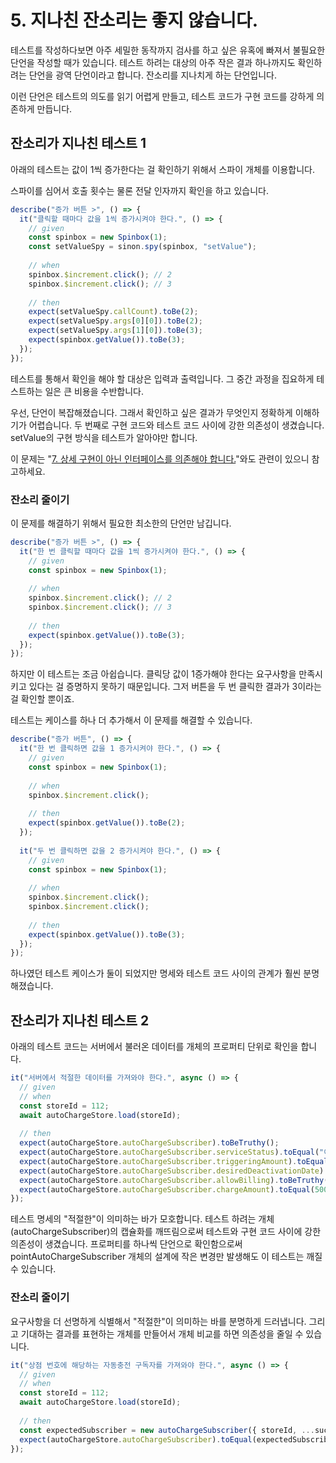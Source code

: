 # 5. 지나친 잔소리는 좋지 않습니다.

테스트를 작성하다보면 아주 세밀한 동작까지 검사를 하고 싶은 유혹에 빠져서 불필요한 단언을 작성할 때가 있습니다. 테스트 하려는 대상의 아주 작은 결과 하나까지도 확인하려는 단언을 광역 단언이라고 합니다. 잔소리를 지나치게 하는 단언입니다.

이런 단언은 테스트의 의도를 읽기 어렵게 만들고, 테스트 코드가 구현 코드를 강하게 의존하게 만듭니다.

## 잔소리가 지나친 테스트 1

아래의 테스트는 값이 1씩 증가한다는 걸 확인하기 위해서 스파이 개체를 이용합니다.

스파이를 심어서 호출 횟수는 물론 전달 인자까지 확인을 하고 있습니다.

```typescript
describe("증가 버튼 >", () => {
  it("클릭할 때마다 값을 1씩 증가시켜야 한다.", () => {
    // given
    const spinbox = new Spinbox(1);
    const setValueSpy = sinon.spy(spinbox, "setValue");
 
    // when
    spinbox.$increment.click(); // 2
    spinbox.$increment.click(); // 3
 
    // then
    expect(setValueSpy.callCount).toBe(2);
    expect(setValueSpy.args[0][0]).toBe(2);
    expect(setValueSpy.args[1][0]).toBe(3);
    expect(spinbox.getValue()).toBe(3);
  });
});
```

테스트를 통해서 확인을 해야 할 대상은 입력과 출력입니다. 그 중간 과정을 집요하게 테스트하는 일은 큰 비용을 수반합니다.



우선, 단언이 복잡해졌습니다. 그래서 확인하고 싶은 결과가 무엇인지 정확하게 이해하기가 어렵습니다. 두 번째로 구현 코드와 테스트 코드 사이에 강한 의존성이 생겼습니다. setValue의 구현 방식을 테스트가 알아야만 합니다.

이 문제는 "[7. 상세 구현이 아닌 인터페이스를 의존해야 합니다.](https://wiki.mm.meshkorea.net/pages/viewpage.action?pageId=78951035)"와도 관련이 있으니 참고하세요.

### 잔소리 줄이기

이 문제를 해결하기 위해서 필요한 최소한의 단언만 남깁니다.

```typescript
describe("증가 버튼 >", () => {
  it("한 번 클릭할 때마다 값을 1씩 증가시켜야 한다.", () => {
    // given
    const spinbox = new Spinbox(1);
 
    // when
    spinbox.$increment.click(); // 2
    spinbox.$increment.click(); // 3
 
    // then
    expect(spinbox.getValue()).toBe(3);
  });
});
```

하지만 이 테스트는 조금 아쉽습니다. 클릭당 값이 1증가해야 한다는 요구사항을 만족시키고 있다는 걸 증명하지 못하기 때문입니다. 그저 버튼을 두 번 클릭한 결과가 3이라는 걸 확인할 뿐이죠.

테스트는 케이스를 하나 더 추가해서 이 문제를 해결할 수 있습니다.

```typescript
describe("증가 버튼", () => {
  it("한 번 클릭하면 값을 1 증가시켜야 한다.", () => {
    // given
    const spinbox = new Spinbox(1);
 
    // when
    spinbox.$increment.click();
 
    // then
    expect(spinbox.getValue()).toBe(2);
  });
 
  it("두 번 클릭하면 값을 2 증가시켜야 한다.", () => {
    // given
    const spinbox = new Spinbox(1);
 
    // when
    spinbox.$increment.click();
    spinbox.$increment.click();
 
    // then
    expect(spinbox.getValue()).toBe(3);
  });
});
```

하나였던 테스트 케이스가 둘이 되었지만 명세와 테스트 코드 사이의 관계가 훨씬 분명해졌습니다.

## **잔소리가 지나친 테스트 2**

아래의 테스트 코드는 서버에서 불러온 데이터를 개체의 프로퍼티 단위로 확인을 합니다.

```typescript
it("서버에서 적절한 데이터를 가져와야 한다.", async () => {
  // given
  // when
  const storeId = 112;
  await autoChargeStore.load(storeId);
 
  // then
  expect(autoChargeStore.autoChargeSubscriber).toBeTruthy();
  expect(autoChargeStore.autoChargeSubscriber.serviceStatus).toEqual("이용중");
  expect(autoChargeStore.autoChargeSubscriber.triggeringAmount).toEqual(100000);
  expect(autoChargeStore.autoChargeSubscriber.desiredDeactivationDate).toEqual("2019-12-03T03:26:15Z");
  expect(autoChargeStore.autoChargeSubscriber.allowBilling).toBeTruthy();
  expect(autoChargeStore.autoChargeSubscriber.chargeAmount).toEqual(500000);
});
```

테스트 명세의 "적절한"이 의미하는 바가 모호합니다. 테스트 하려는 개체(autoChargeSubscriber)의 캡슐화를 깨뜨림으로써 테스트와 구현 코드 사이에 강한 의존성이 생겼습니다. 프로퍼티를 하나씩 단언으로 확인함으로써 pointAutoChargeSubscriber 개체의 설계에 작은 변경만 발생해도 이 테스트는 깨질 수 있습니다.

### 잔소리 줄이기

요구사항을 더 선명하게 식별해서 "적절한"이 의미하는 바를 분명하게 드러냅니다. 그리고 기대하는 결과를 표현하는 개체를 만들어서 개체 비교를 하면 의존성을 줄일 수 있습니다.

```typescript
it("상점 번호에 해당하는 자동충전 구독자를 가져와야 한다.", async () => {
  // given
  // when
  const storeId = 112;
  await autoChargeStore.load(storeId);
 
  // then
  const expectedSubscriber = new autoChargeSubscriber({ storeId, ...successfulDummyResponse });
  expect(autoChargeStore.autoChargeSubscriber).toEqual(expectedSubscriber);
});
```